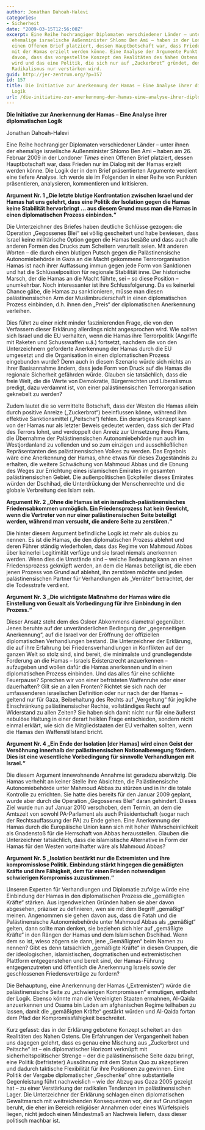 ```yaml
---
author: Jonathan Dahoah-Halevi
categories:
- Sicherheit
date: "2009-03-15T12:56:00Z"
excerpt: Eine Reihe hochrangiger Diplomaten verschiedener Länder – unter ihnen der
  ehemalige israelische Außenminister Shlomo Ben Ami – haben in der Londoner Times
  einen Offenen Brief platziert, dessen Hauptbotschaft war, dass Frieden nur im Dialog
  mit der Hamas erzielt werden könne. Eine Analyse der Argumente Punkt für Punkt zeugt
  davon, dass das vorgestellte Konzept den Realitäten des Nahen Ostens nicht gerecht
  wird und das eine Politik, die sich nur auf „Zuckerbrot“ gründet, den palästinensischen
  Radikalismus nur verstärken wird.
guid: http://jer-zentrum.org/?p=157
id: 157
title: Die Initiative zur Anerkennung der Hamas – Eine Analyse ihrer diplomatischen
  Logik
url: /die-initiative-zur-anerkennung-der-hamas-eine-analyse-ihrer-diplomatischen-logik/
---
```



**Die Initiative zur Anerkennung der Hamas – Eine Analyse ihrer diplomatischen Logik**



Jonathan Dahoah-Halevi

 

 

Eine Reihe hochrangiger Diplomaten verschiedener Länder – unter ihnen der ehemalige israelische Außenminister Shlomo Ben Ami – haben am 26. Februar 2009 in der Londoner *Times* einen Offenen Brief platziert, dessen Hauptbotschaft war, dass Frieden nur im Dialog mit der Hamas erzielt werden könne. Die Logik der in dem Brief präsentierten Argumente verdient eine tiefere Analyse. Ich werde sie im Folgenden in einer Reihe von Punkten präsentieren, analysieren, kommentieren und kritisieren.

 

**Argument Nr. 1 „Die letzte blutige Konfrontation zwischen Israel und der Hamas hat uns gelehrt, dass eine Politik der Isolation gegen die Hamas keine Stabilität hervorbringt … aus diesem Grund muss man die Hamas in einen diplomatischen Prozess einbinden.“**



Die Unterzeichner des Briefes haben deutliche Schlüsse gezogen: die Operation „Gegossenes Blei“ sei völlig gescheitert und habe bewiesen, dass Israel keine militärische Option gegen die Hamas besäße und dass auch alle anderen Formen des Drucks zum Scheitern verurteilt seien. Mit anderen Worten – die durch einen blutigen Putsch gegen die Palästinensische Autonomiebehörde in Gaza an die Macht gekommene Terrororganisation Hamas ist nach ihrer Auffassung immun gegen jede Form von Sanktionen und hat die Schlüsselposition für regionale Stabilität inne. Der historische Marsch, der die Hamas an die Macht führte, sei – so diese Position – unumkehrbar. Noch interessanter ist ihre Schlussfolgerung. Da es keinerlei Chance gäbe, die Hamas zu sanktionieren, müsse man diesen palästinensischen Arm der Muslimbruderschaft in einen diplomatischen Prozess einbinden, d.h. ihnen den „Preis“ der diplomatischen Anerkennung verleihen.

 

Dies führt zu einer nicht minder faszinierenden Frage, die von den Verfassern dieser Erklärung allerdings nicht angesprochen wird. Wie sollten sich Israel und die EU verhalten, wenn die Hamas ihre Terrorpolitik (Angriffe mit Raketen und Schusswaffen u.ä.) fortsetzt, nachdem die von den Unterzeichnern geforderte Anerkennung der Hamas durch die EU umgesetzt und die Organisation in einen diplomatischen Prozess eingebunden wurde? Denn auch in diesem Szenario würde sich nichts an ihrer Basisannahme ändern, dass jede Form von Druck auf die Hamas die regionale Sicherheit gefährden würde. Glauben sie tatsächlich, dass die freie Welt, die die Werte von Demokratie, Bürgerrechten und Liberalismus predigt, dazu verdammt ist, von einer palästinensischen Terrororganisation geknebelt zu werden?

 

Zudem lautet die so vermittelte Botschaft, dass der Westen die Hamas allein durch positive Anreize („Zuckerbrot“) beeinflussen könne, während ihm effektive Sanktionsmittel („Peitsche“) fehlen. Ein derartiges Konzept kann von der Hamas nur als letzter Beweis gedeutet werden, dass sich der Pfad des Terrors lohnt, und verdoppelt den Anreiz zur Umsetzung ihres Plans, die Übernahme der Palästinensischen Autonomiebehörde nun auch im Westjordanland zu vollenden und so zum einzigen und ausschließlichen Repräsentanten des palästinensischen Volkes zu werden. Das Ergebnis wäre eine Anerkennung der Hamas, ohne etwas für dieses Zugeständnis zu erhalten, die weitere Schwächung von Mahmoud Abbas und die Ebnung des Weges zur Errichtung eines islamischen Emirates im gesamten palästinensischen Gebiet. Die außenpolitischen Eckpfeiler dieses Emirates würden der Dschihad, die Unterdrückung der Menschenrechte und die globale Verbreitung des Islam sein.

 

**Argument Nr. 2 „Ohne die Hamas ist ein israelisch-palästinensisches Friedensabkommen unmöglich. Ein Friedensprozess hat kein Gewicht, wenn die Vertreter von nur einer palästinensischen Seite beteiligt werden, während man versucht, die andere Seite zu zerstören.“**



Die hinter diesem Argument befindliche Logik ist mehr als dubios zu nennen. Es ist die Hamas, die den diplomatischen Prozess ablehnt und deren Führer ständig wiederholen, dass das Regime von Mahmoud Abbas über keinerlei Legitimität verfüge und sie Israel niemals anerkennen werden. Wenn dies die Umstände sind – welche Bedeutung kann an einen Friedensprozess geknüpft werden, an dem die Hamas beteiligt ist, die eben jenen Prozess von Grund auf ablehnt, ihn zerstören möchte und jeden palästinensischen Partner für Verhandlungen als „Verräter“ betrachtet, der die Todesstrafe verdient.

 

**Argument Nr. 3 „Die wichtigste Maßnahme der Hamas wäre die Einstellung von Gewalt als Vorbedingung für ihre Einbindung in den Prozess.“**

 

Dieser Ansatz steht dem des Osloer Abkommens diametral gegenüber. Jenes beruhte auf der unveränderlichen Bedingung der „gegenseitigen Anerkennung“, auf die Israel vor der Eröffnung der offiziellen diplomatischen Verhandlungen bestand. Die Unterzeichner der Erklärung, die auf ihre Erfahrung bei Friedensverhandlungen in Konflikten auf der ganzen Welt so stolz sind, sind bereit, die minimalste und grundlegendste Forderung an die Hamas – Israels Existenzrecht anzuerkennen – aufzugeben und wollen dafür die Hamas anerkennen und in einen diplomatischen Prozess einbinden. Und das alles für eine schlichte Feuerpause? Sprechen wir von einer befristeten Waffenruhe oder einer dauerhaften? Gilt sie an allen Fronten? Richtet sie sich nach der umfassenderen israelischen Definition oder nur nach der der Hamas – geltend nur für Gaza, Beibehaltung des Rechts auf „Vergeltung“ für jegliche Einschränkung palästinensischer Rechte, vollständiges Recht auf Widerstand zu allen Zeiten? Sie haben sich damit nicht nur für eine äußerst nebulöse Haltung in einer derart heiklen Frage entschieden, sondern nicht einmal erklärt, wie sich die Mitgliedstaaten der EU verhalten sollten, wenn die Hamas den Waffenstillstand bricht. 

 

**Argument Nr. 4 „Ein Ende der Isolation \[der Hamas\] wird einen Geist der Versöhnung innerhalb der palästinensischen Nationalbewegung fördern. Dies ist eine wesentliche Vorbedingung für sinnvolle Verhandlungen mit Israel.“**



Die diesem Argument innewohnende Annahme ist geradezu aberwitzig. Die Hamas verhehlt an keiner Stelle ihre Absichten, die Palästinensische Autonomiebehörde unter Mahmoud Abbas zu stürzen und in ihr die totale Kontrolle zu errichten. Sie hatte dies bereits für den Januar 2009 geplant, wurde aber durch die Operation „Gegossenes Blei“ daran gehindert. Dieses Ziel wurde nun auf Januar 2010 verschoben, dem Termin, an dem die Amtszeit von sowohl PA-Parlament als auch Präsidentschaft (sogar nach der Rechtsauffassung der PA) zu Ende gehen. Eine Anerkennung der Hamas durch die Europäische Union kann sich mit hoher Wahrscheinlichkeit als Gnadenstoß für die Herrschaft von Abbas herausstellen. Glauben die Unterzeichner tatsächlich, dass die islamistische Alternative in Form der Hamas für den Westen vorteilhafter wäre als Mahmoud Abbas?

 

**Argument Nr. 5 „Isolation bestärkt nur die Extremisten und ihre kompromisslose Politik. Einbindung stärkt hingegen die gemäßigten Kräfte und ihre Fähigkeit, dem für einen Frieden notwendigen schwierigen Kompromiss zuzustimmen.“**



Unseren Experten für Verhandlungen und Diplomatie zufolge würde eine Einbindung der Hamas in den diplomatischen Prozess die „gemäßigten Kräfte“ stärken. Aus irgendwelchen Gründen haben sie aber davon abgesehen, präziser zu definieren, wen sie mit dem Begriff „gemäßigt“ meinen. Angenommen sie gehen davon aus, dass die Fatah und die Palästinensische Autonomiebehörde unter Mahmoud Abbas als „gemäßigt“ gelten, dann sollte man denken, sie beziehen sich hier auf „gemäßigte Kräfte“ in den Rängen der Hamas und dem Islamischen Dschihad. Wenn dem so ist, wieso zögern sie dann, jene „Gemäßigten“ beim Namen zu nennen? Gibt es denn tatsächlich „gemäßigte Kräfte“ in diesen Gruppen, die der ideologischen, islamistischen, dogmatischen und extremistischen Plattform entgegenstehen und bereit sind, der Hamas-Führung entgegenzutreten und öffentlich die Anerkennung Israels sowie der geschlossenen Friedensverträge zu fordern?

 

Die Behauptung, eine Anerkennung der Hamas („Extremisten“) würde die palästinensische Seite zu „schwierigen Kompromissen“ ermutigen, entbehrt der Logik. Ebenso könnte man die Vereinigten Staaten ermahnen, Al-Qaida anzuerkennen und Osama bin Laden am afghanischen Regime teilhaben zu lassen, damit die „gemäßigten Kräfte“ gestärkt würden und Al-Qaida fortan dem Pfad der Kompromissfähigkeit beschreitet.

 

Kurz gefasst: das in der Erklärung gebotene Konzept scheitert an den Realitäten des Nahen Ostens. Die Erfahrungen der Vergangenheit haben uns dagegen gelehrt, dass es genau eine Mischung aus „Zuckerbrot und Peitsche“ ist – ein diplomatischer Horizont verknüpft mit sicherheitspolitischer Strenge – der die palästinensische Seite dazu bringt, eine Politik (befristeter) Aussöhnung mit dem Status Quo zu akzeptieren und dadurch taktische Flexibilität für ihre Positionen zu gewinnen. Eine Politik der Vergabe diplomatischer „Geschenke“ ohne substantielle Gegenleistung führt nachweislich – wie der Abzug aus Gaza 2005 gezeigt hat – zu einer Verstärkung der radikalen Tendenzen im palästinensischen Lager. Die Unterzeichner der Erklärung schlagen einen diplomatischen Gewaltmarsch mit weitreichenden Konsequenzen vor, der auf Grundlagen beruht, die eher im Bereich religiöser Annahmen oder eines Würfelspiels liegen, nicht jedoch einen Mindestmaß an Nachweis liefern, dass dieser politisch machbar ist.

 
